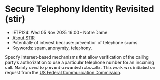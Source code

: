 # Secure Telephony Identity Revisited (stir)
* <IETFschedule>IETF124: Wed 05 Nov 2025 16:00 - Notre Dame</IETFschedule>
* [About STIR](https://datatracker.ietf.org/group/stir/about/)
* Potentially of interest because: prevention of telephone scams
* Keywords: spam, anonymity, telephony.


Specify Internet-based mechanisms that allow verification of the calling party's authorization to use a particular telephone number for an incoming call. Mainly used to prevent unwanted robocalls. This work was initiated on request from the [US Federal Communication Commission](https://www.fcc.gov/call-authentication).

